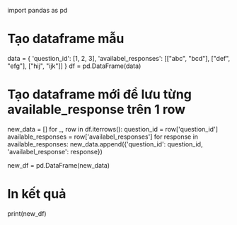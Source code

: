 import pandas as pd

# Tạo dataframe mẫu
data = {
    'question_id': [1, 2, 3],
    'availabel_responses': [["abc", "bcd"], ["def", "efg"], ["hij", "ijk"]]
}
df = pd.DataFrame(data)

# Tạo dataframe mới để lưu từng available_response trên 1 row
new_data = []
for _, row in df.iterrows():
    question_id = row['question_id']
    available_responses = row['availabel_responses']
    for response in available_responses:
        new_data.append({'question_id': question_id, 'availabel_response': response})

new_df = pd.DataFrame(new_data)

# In kết quả
print(new_df)
